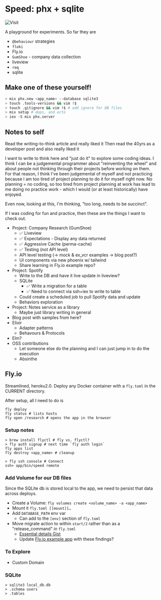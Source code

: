 # Speed: phx + sqlite

![Visit](https://img.shields.io/website?down_color=red&down_message=offline&up_color=green&up_message=online&url=https%3A%2F%2Flively-sunset-9810.fly.dev%2Fresearch)

A playground for experiments. So far they are

- `@behaviour` strategies
- `floki`
- Fly.io
- `GumShoe` - company data collection
- liveview
- `req`
- sqlite

## Make one of these yourself!

```bash
> mix phx.new <app_name> --database sqlite3
> touch .tools-versions && vim !$
> touch .gitignore && vim !$ # add ignore for DB files
> mix setup # deps, and ecto
> iex -S mix phx.server
```

## Notes to self

Read the writing-to-think article and really liked it
Then read the 40yrs as a developer post and also really liked it

I want to write to think here and "just do it" to explore some coding ideas. I think I can be a judgemental programmer about "reinventing the wheel" and about people not thinking through their projects before working on them. For that reason, I think I've been judgemental of myself and not practicing because I am too tired of project planning to do it for myself right now. No planning = no coding, so too tired from project planning at work has lead to me doing no practice work - which I would (or at least historically) have enjoyed.

Even now, looking at this, I'm thinking, "too long, needs to be succinct".

If I was coding for fun and practice, then these are the things I want to check out.

- Project: Company Research (GumShoe)
  - ✅ Liveview
  - ✅ Expectations - Display any data returned
  - ✅ Aggressive Cache (perma-cache)
  - ✅ Testing (not API level)
  - API level testing (-> mock & ex_vcr examples -> blog post?)
  - UI components via new phoenix w/ tailwind
  - Share learning in Fly.io example repo?
- Project: Spotify
  - Write to the DB and have it live update in liveview?
  - SQLite
    - ✅ Write a migration for a table
    - ✅ Need to connect via ssh+iex to write to table
  - Could create a scheduled job to pull Spotify data and update
  - Behaviors exploration
- Project: Notes service as a library
  - Maybe just library writing in general
- Blog post with samples from here?
- Elixir
  - Adapter patterns
  - Behavours & Protocols
- Elm?
- OSS contributions
  - Let someone else do the planning and I can just jump in to do the execution
  - Absinthe

## Fly.io

Streamlined, heroku2.0.
Deploy any Docker container with a `fly.toml` in the CURRENT directory.

After setup, all I need to do is

```
fly deploy
fly status # lists hosts
fly open /research # opens the app in the browser
```

### Setup notes

```
> brew install flyctl # fly vs. flyctl?
> fly auth signup # next time `fly auth login`
fly apps list
fly destroy <app_name> # cleanup

> fly ssh console # Connect
ssh> app/bin/speed remote
```

### Add Volume for our DB files

Since the SQLite db is stored local to the app, we need to persist that data across deploys.

- Create a Volume: `fly volumes create <volume_name> -a <app_name>`
- Mount it `fly.toml [[mount]]…`
- Add `DATABASE_PATH` env var
  - Can add to the `[env]` section of `fly.toml`
- Move migrate action to within `start/2` rather than as a "release_command" in `fly.toml`
  - [Essential details Gist](https://gist.github.com/mcrumm/98059439c673be7e0484589162a54a01)
  - Update [Fly.io example app](https://github.com/fly-apps/hello_elixir_sqlite) with these findings?

### To Explore

- Custom Domain

### SQLite

```
> sqlite3 local_db.db
> .schema users
> .tables
```
